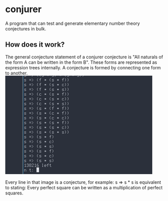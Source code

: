 # conjurer
A program that can test and generate elementary number theory conjectures in bulk.
## How does it work?
The general conjecture statement of a conjurer conjecture is "All naturals of the form A can be written in the form B". 
These forms are represented as expression trees internally. A conjecture is formed by connecting one form to another.
![alt text](pic1.png)

Every line in that image is a conjecture, for example:
s => s * s is equivalent to stating: Every perfect square can be written as a multiplication of perfect squares.
